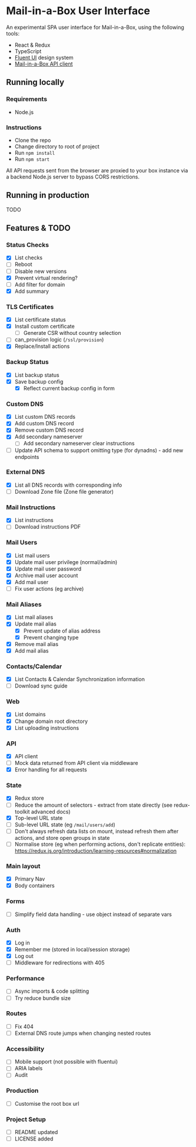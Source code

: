 # Mail-in-a-Box User Interface

An experimental SPA user interface for Mail-in-a-Box, using the following tools:

- React & Redux
- TypeScript
- [Fluent UI](https://github.com/microsoft/fluentui) design system
- [Mail-in-a-Box API client](https://github.com/badsyntax/mailinabox-api)

## Running locally

### Requirements

- Node.js

### Instructions

- Clone the repo
- Change directory to root of project
- Run `npm install`
- Run `npm start`

All API requests sent from the browser are proxied to your box instance via a backend Node.js server to bypass CORS restrictions.

## Running in production

TODO

## Features & TODO

### Status Checks

- [x] List checks
- [ ] Reboot
- [ ] Disable new versions
- [x] Prevent virtual rendering?
- [ ] Add filter for domain
- [x] Add summary

### TLS Certificates

- [x] List certificate status
- [x] Install custom certificate
  - [ ] Generate CSR without country selection
- [ ] can_provision logic (`/ssl/provision`)
- [x] Replace/Install actions

### Backup Status

- [x] List backup status
- [x] Save backup config
  - [x] Reflect current backup config in form

### Custom DNS

- [x] List custom DNS records
- [x] Add custom DNS record
- [x] Remove custom DNS record
- [x] Add secondary nameserver
  - [ ] Add secondary nameserver clear instructions
- [ ] Update API schema to support omitting type (for dynadns) - add new endpoints

### External DNS

- [x] List all DNS records with corresponding info
- [ ] Download Zone file (Zone file generator)

### Mail Instructions

- [x] List instructions
- [ ] Download instructions PDF

### Mail Users

- [x] List mail users
- [x] Update mail user privilege (normal/admin)
- [x] Update mail user password
- [x] Archive mail user account
- [x] Add mail user
- [ ] Fix user actions (eg archive)

### Mail Aliases

- [x] List mail aliases
- [x] Update mail alias
  - [x] Prevent update of alias address
  - [x] Prevent changing type
- [x] Remove mail alias
- [x] Add mail alias

### Contacts/Calendar

- [x] List Contacts & Calendar Synchronization information
- [ ] Download sync guide

### Web

- [x] List domains
- [x] Change domain root directory
- [x] List uploading instructions

### API

- [x] API client
- [ ] Mock data returned from API client via middleware
- [x] Error handling for all requests

### State

- [x] Redux store
- [ ] Reduce the amount of selectors - extract from state directly (see redux-toolkit advanced docs)
- [x] Top-level URL state
- [ ] Sub-level URL state (eg `/mail/users/add`)
- [ ] Don't always refresh data lists on mount, instead refresh them after actions, and store open groups in state
- [ ] Normalise store (eg when performing actions, don't replicate entities): https://redux.js.org/introduction/learning-resources#normalization

### Main layout

- [x] Primary Nav
- [x] Body containers

### Forms

- [ ] Simplify field data handling - use object instead of separate vars

### Auth

- [x] Log in
 - [x] Remember me (stored in local/session storage)
- [x] Log out
- [ ] Middleware for redirections with 405

### Performance

- [ ] Async imports & code splitting
- [ ] Try reduce bundle size

### Routes

- [ ] Fix 404
- [ ] External DNS route jumps when changing nested routes

### Accessibility

- [ ] Mobile support (not possible with fluentui)
- [ ] ARIA labels
- [ ] Audit

### Production

- [ ] Customise the root box url

### Project Setup

- [ ] README updated
- [ ] LICENSE added
